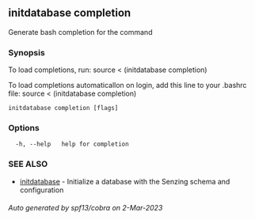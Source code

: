 ## initdatabase completion

Generate bash completion for the command

### Synopsis

To load completions, run:
source < (initdatabase completion)

To load completions automaticallon on login, add this line to your .bashrc file:
source < (initdatabase completion)

```
initdatabase completion [flags]
```

### Options

```
  -h, --help   help for completion
```

### SEE ALSO

* [initdatabase](initdatabase.md)  - Initialize a database with the Senzing schema and configuration

###### Auto generated by spf13/cobra on 2-Mar-2023
